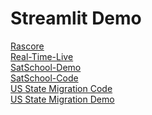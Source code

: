 # Streamlit Demo
[Rascore](https://github.com/mitch-parker/rascore) <br>
[Real-Time-Live](https://github.com/amrrs/real-time-live-streamlit-dashboard-python) <br>
[SatSchool-Demo](https://share.streamlit.io/spiruel/satschool/main/app.py?token=kpn233) <br>
[SatSchool-Code](https://github.com/Spiruel/SatSchool) <br>
[US State Migration Code](https://github.com/mpkrass7/solid-octo-robot) <br>
[US State Migration Demo](https://mpkrass7-solid-octo-robot-migration-app-nabfxv.streamlitapp.com/) <br>




